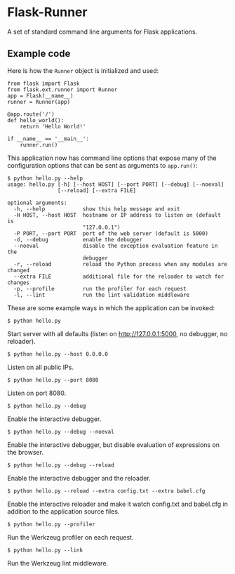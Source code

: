 Flask-Runner
============

A set of standard command line arguments for Flask applications.

Example code
------------

Here is how the `Runner` object is initialized and used:

    from flask import Flask
    from flask.ext.runner import Runner
    app = Flask(__name__)
    runner = Runner(app)
    
    @app.route('/')
    def hello_world():
        return 'Hello World!'
    
    if __name__ == '__main__':
        runner.run()

This application now has command line options that expose many of the configuration options that can be sent as arguments to `app.run()`:

    $ python hello.py --help
    usage: hello.py [-h] [--host HOST] [--port PORT] [--debug] [--noeval]
                    [--reload] [--extra FILE]
    
    optional arguments:
      -h, --help            show this help message and exit
      -H HOST, --host HOST  hostname or IP address to listen on (default is
                            "127.0.0.1")
      -P PORT, --port PORT  port of the web server (default is 5000)
      -d, --debug           enable the debugger
      --noeval              disable the exception evaluation feature in the
                            debugger
      -r, --reload          reload the Python process when any modules are changed
      --extra FILE          additional file for the reloader to watch for changes
      -p, --profile         run the profiler for each request
      -l, --lint            run the lint validation middleware

These are some example ways in which the application can be invoked:

    $ python hello.py

Start server with all defaults (listen on http://127.0.0.1:5000, no debugger, no reloader).

    $ python hello.py --host 0.0.0.0

Listen on all public IPs.

    $ python hello.py --port 8080

Listen on port 8080.

    $ python hello.py --debug

Enable the interactive debugger.

    $ python hello.py --debug --noeval

Enable the interactive debugger, but disable evaluation of expressions on the browser.

    $ python hello.py --debug --reload

Enable the interactive debugger and the reloader.

    $ python hello.py --reload --extra config.txt --extra babel.cfg

Enable the interactive reloader and make it watch config.txt and babel.cfg in addition to the application source files.

    $ python hello.py --profiler

Run the Werkzeug profiler on each request.

    $ python hello.py --link

Run the Werkzeug lint middleware.

